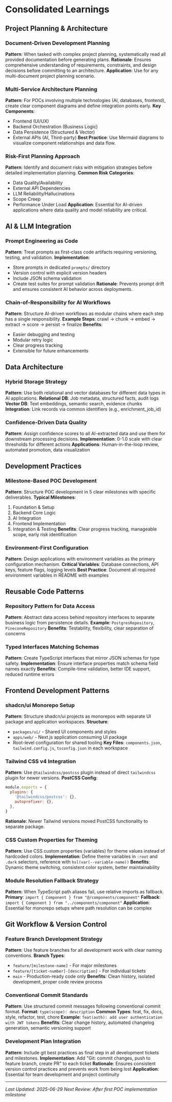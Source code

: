 # Consolidated Learnings

## Project Planning & Architecture

### Document-Driven Development Planning
**Pattern**: When tasked with complex project planning, systematically read all provided documentation before generating plans.
**Rationale**: Ensures comprehensive understanding of requirements, constraints, and design decisions before committing to an architecture.
**Application**: Use for any multi-document project planning scenario.

### Multi-Service Architecture Planning
**Pattern**: For POCs involving multiple technologies (AI, databases, frontend), create clear component diagrams and define integration points early.
**Key Components**: 
- Frontend (UI/UX)
- Backend Orchestration (Business Logic)
- Data Persistence (Structured & Vector)
- External APIs (AI, Third-party)
**Best Practice**: Use Mermaid diagrams to visualize component relationships and data flow.

### Risk-First Planning Approach
**Pattern**: Identify and document risks with mitigation strategies before detailed implementation planning.
**Common Risk Categories**:
- Data Quality/Availability
- External API Dependencies
- LLM Reliability/Hallucinations
- Scope Creep
- Performance Under Load
**Application**: Essential for AI-driven applications where data quality and model reliability are critical.

## AI & LLM Integration

### Prompt Engineering as Code
**Pattern**: Treat prompts as first-class code artifacts requiring versioning, testing, and validation.
**Implementation**:
- Store prompts in dedicated `prompts/` directory
- Version control with explicit version headers
- Include JSON schema validation
- Create test suites for prompt validation
**Rationale**: Prevents prompt drift and ensures consistent AI behavior across deployments.

### Chain-of-Responsibility for AI Workflows
**Pattern**: Structure AI-driven workflows as modular chains where each step has a single responsibility.
**Example Steps**: crawl → chunk → embed → extract → score → persist → finalize
**Benefits**: 
- Easier debugging and testing
- Modular retry logic
- Clear progress tracking
- Extensible for future enhancements

## Data Architecture

### Hybrid Storage Strategy
**Pattern**: Use both relational and vector databases for different data types in AI applications.
**Relational DB**: Job metadata, structured facts, audit logs
**Vector DB**: Text embeddings, semantic search, evidence chunks
**Integration**: Link records via common identifiers (e.g., enrichment_job_id)

### Confidence-Driven Data Quality
**Pattern**: Assign confidence scores to all AI-extracted data and use them for downstream processing decisions.
**Implementation**: 0-1.0 scale with clear thresholds for different actions
**Applications**: Human-in-the-loop review, automated promotion, data visualization

## Development Practices

### Milestone-Based POC Development
**Pattern**: Structure POC development in 5 clear milestones with specific deliverables.
**Typical Milestones**:
1. Foundation & Setup
2. Backend Core Logic
3. AI Integration
4. Frontend Implementation
5. Integration & Testing
**Benefits**: Clear progress tracking, manageable scope, early risk identification

### Environment-First Configuration
**Pattern**: Design applications with environment variables as the primary configuration mechanism.
**Critical Variables**: Database connections, API keys, feature flags, logging levels
**Best Practice**: Document all required environment variables in README with examples

## Reusable Code Patterns

### Repository Pattern for Data Access
**Pattern**: Abstract data access behind repository interfaces to separate business logic from persistence details.
**Example**: `PostgresRepository`, `PineconeRepository`
**Benefits**: Testability, flexibility, clear separation of concerns

### Typed Interfaces Matching Schemas
**Pattern**: Create TypeScript interfaces that mirror JSON schemas for type safety.
**Implementation**: Ensure interface properties match schema field names exactly
**Benefits**: Compile-time validation, better IDE support, reduced runtime errors

## Frontend Development Patterns

### shadcn/ui Monorepo Setup
**Pattern**: Structure shadcn/ui projects as monorepos with separate UI package and application workspaces.
**Structure**:
- `packages/ui/` - Shared UI components and styles
- `apps/web/` - Next.js application consuming UI package
- Root-level configuration for shared tooling
**Key Files**: `components.json`, `tailwind.config.js`, `tsconfig.json` in each workspace

### Tailwind CSS v4 Integration
**Pattern**: Use `@tailwindcss/postcss` plugin instead of direct `tailwindcss` plugin for newer versions.
**PostCSS Config**:
```js
module.exports = {
  plugins: {
    '@tailwindcss/postcss': {},
    autoprefixer: {},
  },
}
```
**Rationale**: Newer Tailwind versions moved PostCSS functionality to separate package.

### CSS Custom Properties for Theming
**Pattern**: Use CSS custom properties (variables) for theme values instead of hardcoded colors.
**Implementation**: Define theme variables in `:root` and `.dark` selectors, reference with `hsl(var(--variable-name))`
**Benefits**: Dynamic theme switching, consistent color system, better maintainability

### Module Resolution Fallback Strategy
**Pattern**: When TypeScript path aliases fail, use relative imports as fallback.
**Primary**: `import { Component } from "@/components/component"`
**Fallback**: `import { Component } from "../components/component"`
**Application**: Essential for monorepo setups where path resolution can be complex

## Git Workflow & Version Control

### Feature Branch Development Strategy
**Pattern**: Use feature branches for all development work with clear naming conventions.
**Branch Types**:
- `feature/[milestone-name]` - For major milestones
- `feature/[ticket-number]-[description]` - For individual tickets
- `main` - Production-ready code only
**Benefits**: Clean history, isolated development, proper code review process

### Conventional Commit Standards
**Pattern**: Use structured commit messages following conventional commit format.
**Format**: `type(scope): description`
**Common Types**: feat, fix, docs, style, refactor, test, chore
**Example**: `feat(auth): add user authentication with JWT tokens`
**Benefits**: Clear change history, automated changelog generation, semantic versioning support

### Development Plan Integration
**Pattern**: Include git best practices as final step in all development tickets and milestones.
**Implementation**: Add "Git: commit changes, push to feature branch, create PR" to each ticket
**Rationale**: Ensures consistent version control practices and prevents work from being lost
**Application**: Essential for team development and project continuity

---

*Last Updated: 2025-06-29*
*Next Review: After first POC implementation milestone*
